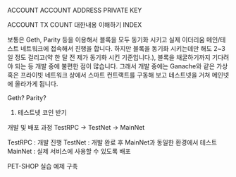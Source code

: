 ACCOUNT
    ACCOUNT ADDRESS 
    PRIVATE KEY

ACCOUNT 
    TX COUNT 대한내용 이해하기
    INDEX



보통은 Geth, Parity 등을 이용해서 블록을 모두 동기화 시키고 실제 이더리움 메인/테스트 네트워크에 접속해서 진행을 합니다. 하지만 블록을 동기화 시키는데만 해도 2~3일 정도 걸리고(약 한 달 전 제가 동기화 시킨 기준입니다.), 블록을 채굴하기까지 기다려야 되는 등 개발 중에 불편한 점이 많습니다. 그래서 개발 중에는 Ganache와 같은 가상 혹은 프라이빗 네트워크 상에서 스마트 컨트랙트를 구동해 보고 테스트넷을 거쳐 메인넷에 올라가게 됩니다.

Geth? Parity? 
1. 테스트넷 코인 받기


개발 및 배포 과정
TestRPC -> TestNet -> MainNet

TestRPC : 개발 진행
TestNet : 개발 완료 후 MainNet과 동일한 환경에서 테스트
MainNet : 실제 서비스에 사용할 수 있도록 배포



PET-SHOP 실습 예제 구축



